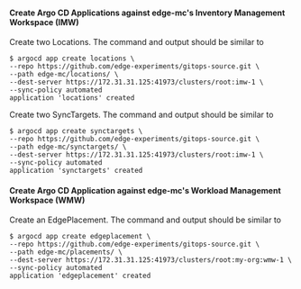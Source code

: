 #### Create Argo CD Applications against edge-mc's Inventory Management Workspace (IMW)
Create two Locations. The command and output should be similar to
```console
$ argocd app create locations \
--repo https://github.com/edge-experiments/gitops-source.git \
--path edge-mc/locations/ \
--dest-server https://172.31.31.125:41973/clusters/root:imw-1 \
--sync-policy automated
application 'locations' created
```

Create two SyncTargets. The command and output should be similar to
```console
$ argocd app create synctargets \
--repo https://github.com/edge-experiments/gitops-source.git \
--path edge-mc/synctargets/ \
--dest-server https://172.31.31.125:41973/clusters/root:imw-1 \
--sync-policy automated
application 'synctargets' created
```

#### Create Argo CD Application against edge-mc's Workload Management Workspace (WMW)
Create an EdgePlacement. The command and output should be similar to
```console
$ argocd app create edgeplacement \
--repo https://github.com/edge-experiments/gitops-source.git \
--path edge-mc/placements/ \
--dest-server https://172.31.31.125:41973/clusters/root:my-org:wmw-1 \
--sync-policy automated
application 'edgeplacement' created
```
